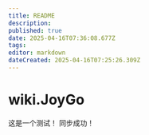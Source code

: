 ```yaml
---
title: README
description: 
published: true
date: 2025-04-16T07:36:08.677Z
tags: 
editor: markdown
dateCreated: 2025-04-16T07:25:26.309Z
---
```


# wiki.JoyGo



这是一个测试！
同步成功！
